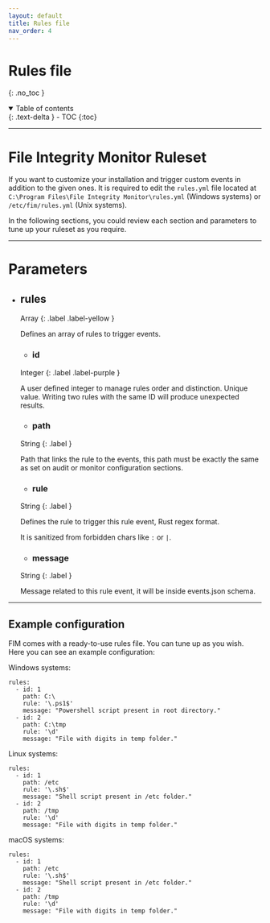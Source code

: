 ```yaml
---
layout: default
title: Rules file
nav_order: 4
---
```


# Rules file
{: .no_toc }

<details open markdown="block">
  <summary>
    Table of contents
  </summary>
  {: .text-delta }
- TOC
{:toc}
</details>

---

# File Integrity Monitor Ruleset

If you want to customize your installation and trigger custom events in addition to the given ones. It is required to edit the `rules.yml` file located at `C:\Program Files\File Integrity Monitor\rules.yml` (Windows systems) or `/etc/fim/rules.yml` (Unix systems).

In the following sections, you could review each section and parameters to tune up your ruleset as you require.

---

# Parameters
- ## rules

    Array
    {: .label .label-yellow }

    Defines an array of rules to trigger events.

    - ### id

    Integer
    {: .label .label-purple }


    A user defined integer to manage rules order and distinction. Unique value. Writing two rules with the same ID will produce unexpected results.

    - ### path

    String
    {: .label }

    Path that links the rule to the events, this path must be exactly the same as set on audit or monitor configuration sections.

    - ### rule

    String
    {: .label }

    Defines the rule to trigger this rule event, Rust regex format.

    It is sanitized from forbidden chars like `:` or `|`.

    - ### message 

    String
    {: .label }

    Message related to this rule event, it will be inside events.json schema.

---

## Example configuration

FIM comes with a ready-to-use rules file. You can tune up as you wish. Here you can see an example configuration:

Windows systems:
```
rules:
  - id: 1
    path: C:\
    rule: '\.ps1$'
    message: "Powershell script present in root directory."
  - id: 2
    path: C:\tmp
    rule: '\d'
    message: "File with digits in temp folder."
```

Linux systems:
```
rules:
  - id: 1
    path: /etc
    rule: '\.sh$'
    message: "Shell script present in /etc folder."
  - id: 2
    path: /tmp
    rule: '\d'
    message: "File with digits in temp folder."
```

macOS systems:
```
rules:
  - id: 1
    path: /etc
    rule: '\.sh$'
    message: "Shell script present in /etc folder."
  - id: 2
    path: /tmp
    rule: '\d'
    message: "File with digits in temp folder."
```
